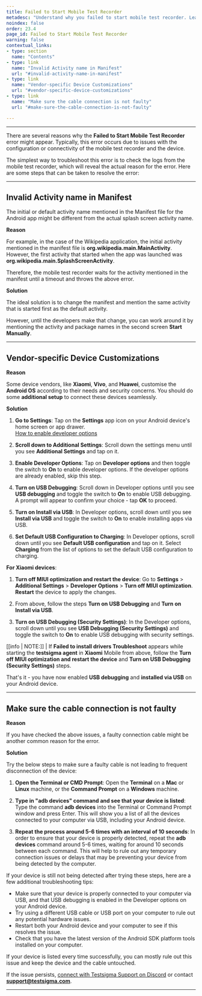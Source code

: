 ```yaml
---
title: Failed to Start Mobile Test Recorder
metadesc: "Understand why you failed to start mobile test recorder. Learn effective troubleshooting methods to fix the issue if you cannot start the mobile test recorder."
noindex: false
order: 23.4
page_id: Failed to Start Mobile Test Recorder
warning: false
contextual_links:
- type: section
  name: "Contents"
- type: link
  name: "Invalid Activity name in Manifest"
  url: "#invalid-activity-name-in-manifest"
- type: link
  name: "Vendor-specific Device Customizations"
  url: "#vendor-specific-device-customizations"
- type: link
  name: "Make sure the cable connection is not faulty"
  url: "#make-sure-the-cable-connection-is-not-faulty"

---
```


---

There are several reasons why the **Failed to Start Mobile Test Recorder** error might appear. Typically, this error occurs due to issues with the configuration or connectivity of the mobile test recorder and the device. 

The simplest way to troubleshoot this error is to check the logs from the mobile test recorder, which will reveal the actual reason for the error. Here are some steps that can be taken to resolve the error:

---

## **Invalid Activity name in Manifest**

The initial or default activity name mentioned in the Manifest file for the Android app might be different from the actual splash screen activity name.

**Reason**

For example, in the case of the Wikipedia application, the initial activity mentioned in the manifest file is **org.wikipedia.main.MainActivity**. However, the first activity that started when the app was launched was **org.wikipedia.main.SplashScreenActivity**.

Therefore, the mobile test recorder waits for the activity mentioned in the manifest until a timeout and throws the above error.

**Solution**

The ideal solution is to change the manifest and mention the same activity that is started first as the default activity.
 
However, until the developers make that change, you can work around it by mentioning the activity and package names in the second screen **Start Manually**.

---

## **Vendor-specific Device Customizations**

**Reason**

Some device vendors, like **Xiaomi**, **Vivo**, and **Huawei**, customise the **Android OS** according to their needs and security concerns. You should do some **additional setup** to connect these devices seamlessly.

**Solution**

1. **Go to Settings**: Tap on the **Settings** app icon on your Android device's home screen or app drawer.<br>
[How to enable developer options](https://www.greenbot.com/article/2457986/how-to-enable-developer-options-on-your-android-phone-or-tablet.html)

2. **Scroll down to Additional Settings**: Scroll down the settings menu until you see **Additional Settings** and tap on it.

3. **Enable Developer Options**: Tap on **Developer options** and then toggle the switch to **On** to enable developer options. If the developer options are already enabled, skip this step.

4. **Turn on USB Debugging**: Scroll down in Developer options until you see **USB debugging** and toggle the switch to **On** to enable USB debugging. A prompt will appear to confirm your choice - tap **OK** to proceed.

5. **Turn on Install via USB**: In Developer options, scroll down until you see **Install via USB** and toggle the switch to **On** to enable installing apps via USB.

6. **Set Default USB Configuration to Charging**: In Developer options, scroll down until you see **Default USB configuration** and tap on it. Select **Charging** from the list of options to set the default USB configuration to charging.

**For Xiaomi devices**:

1. **Turn off MIUI optimization and restart the device**: Go to **Settings** > **Additional Settings** > **Developer Options** > **Turn off MIUI optimization**. **Restart** the device to apply the changes.

2. From above, follow the steps **Turn on USB Debugging** and **Turn on Install via USB**.

2. **Turn on USB Debugging (Security Settings)**: In the Developer options, scroll down until you see **USB Debugging (Security Settings)** and toggle the switch to **On** to enable USB debugging with security settings.

[[info | NOTE:]]
| If **Failed to install drivers Troubleshoot** appears while starting the **testsigma agent** in **Xiaomi** Mobile from above, follow the **Turn off MIUI optimization and restart the device** and **Turn on USB Debugging (Security Settings)** steps.

That's it - you have now enabled **USB debugging** and **installed via USB** on your Android device.

---

## **Make sure the cable connection is not faulty**

**Reason**

If you have checked the above issues, a faulty connection cable might be another common reason for the error.
 
**Solution**

Try the below steps to make sure a faulty cable is not leading to frequent disconnection of the device:

1. **Open the Terminal or CMD Prompt**: Open the **Terminal** on a **Mac** or **Linux** machine, or the **Command Prompt** on a **Windows** machine.

2. **Type in "adb devices" command and see that your device is listed**: Type the command **adb devices** into the Terminal or Command Prompt window and press Enter. This will show you a list of all the devices connected to your computer via USB, including your Android device.

3. **Repeat the process around 5-6 times with an interval of 10 seconds**: In order to ensure that your device is properly detected, repeat the **adb devices** command around 5-6 times, waiting for around 10 seconds between each command. This will help to rule out any temporary connection issues or delays that may be preventing your device from being detected by the computer.

If your device is still not being detected after trying these steps, here are a few additional troubleshooting tips:

- Make sure that your device is properly connected to your computer via USB, and that USB debugging is enabled in the Developer options on your Android device.
- Try using a different USB cable or USB port on your computer to rule out any potential hardware issues.
- Restart both your Android device and your computer to see if this resolves the issue.
- Check that you have the latest version of the Android SDK platform tools installed on your computer.


If your device is listed every time successfully, you can mostly rule out this issue and keep the device and the cable untouched.

If the issue persists, [connect with Testsigma Support on Discord](https://discord.com/invite/5caWS7R6QX) or contact **support@testsigma.com**. 

---
